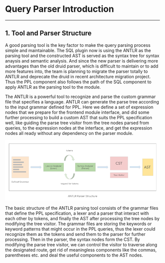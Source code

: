 # Query Parser Introduction

---
## 1. Tool and Parser Structure

A good parsing tool is the key factor to make the query parsing process simple and maintainable. The SQL plugin now is using the ANTLR as the parsing tool and the constructed AST is served as the syntax tree for syntax anaysis and semantic analysis. And since the new parser is delivering more advantages than the old druid parser, which is difficult to maintain or to add more features into, the team is planning to migrate the parser totally to ANTLR and deprecate the druid in recent architecture migration project. Thus the PPL component also follows the path of the SQL component to apply ANTLR as the parsing tool to the module.

The ANTLR is a powerful tool to recognize and parse the custom grammar file that specifies a language. ANTLR can generate the parse tree according to the input grammar defined for PPL. Here we define a set of expression nodes that we prepare for the frontend module interface, and did some further processing to build a custom AST that suits the PPL specification well, like guiding the parse tree visitor from the tree nodes parsed from queries, to the expression nodes at the interface, and get the expression nodes all ready without any dependency on the parser module.

![ANTLR Parser Structure](../img/antlr-parser-structure.png)

The basic structure of the ANTLR parsing tool consists of the grammar files that define the PPL specification, a lexer and a parser that interact with each other by tokens, and finally the AST after processing the tree nodes by modifying the tree visitor. The grammar files are storing the keywords or keyword patterns that might occur in the PPL queries, thus the lexer could recognize them as the tokens and send them to the parser for further processing. Then in the parser, the syntax nodes form the CST. By modifying the parse tree visitor, we can control the visitor to traverse along the designated route, get rid of meaningless components like the commas, parentheses etc. and deal the useful components to the AST nodes.